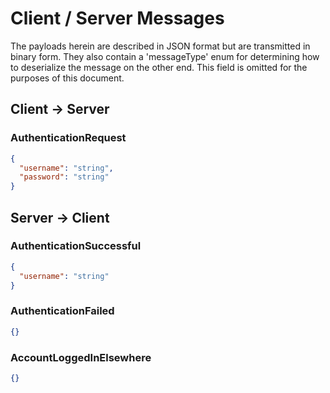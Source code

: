 # Client / Server Messages
The payloads herein are described in JSON format but are transmitted in binary form. They also contain a 'messageType' enum
for determining how to deserialize the message on the other end. This field is omitted for the purposes of this document.

## Client -> Server

### AuthenticationRequest
```json
{
  "username": "string",
  "password": "string"
}
```
## Server -> Client

### AuthenticationSuccessful
```json
{
  "username": "string"
}
```

### AuthenticationFailed
```json
{}
```

### AccountLoggedInElsewhere
```json
{}
```